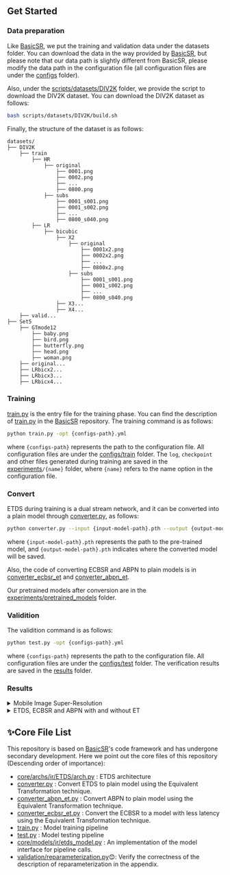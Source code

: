 
## Get Started

### Data preparation
Like [BasicSR](https://github.com/XPixelGroup/BasicSR), we put the training and validation data under the datasets folder. You can download the data in the way provided by [BasicSR](https://github.com/XPixelGroup/BasicSR), but please note that our data path is slightly different from BasicSR, please modify the data path in the configuration file (all configuration files are under the [configs](configs) folder).

Also, under the [scripts/datasets/DIV2K](scripts/datasets/DIV2K) folder, we provide the script to download the DIV2K dataset. You can download the DIV2K dataset as follows:

```bash
bash scripts/datasets/DIV2K/build.sh
```

Finally, the structure of the dataset is as follows:

```
datasets/
├── DIV2K
    ├── train
        ├── HR
            ├── original
                ├── 0001.png
                ├── 0002.png
                ├── ...
                ├── 0800.png
            ├── subs
                ├── 0001_s001.png
                ├── 0001_s002.png
                ├── ...
                ├── 0800_s040.png
        ├── LR
            ├── bicubic
                ├── X2
                    ├── original
                        ├── 0001x2.png
                        ├── 0002x2.png
                        ├── ...
                        ├── 0800x2.png
                    ├── subs
                        ├── 0001_s001.png
                        ├── 0001_s002.png
                        ├── ...
                        ├── 0800_s040.png
                ├── X3...
                ├── X4...
    ├── valid...
├── Set5
    ├── GTmode12
        ├── baby.png
        ├── bird.png
        ├── butterfly.png
        ├── head.png
        ├── woman.png
    ├── original...
    ├── LRbicx2...
    ├── LRbicx3...
    ├── LRbicx4...
```

### Training

[train.py](train.py) is the entry file for the training phase. You can find the description of [train.py](train.py) in the [BasicSR](https://github.com/XPixelGroup/BasicSR) repository. The training command is as follows:
```bash
python train.py -opt {configs-path}.yml
```
where `{configs-path}` represents the path to the configuration file. All configuration files are under the [configs/train](configs/train) folder. The `log`, `checkpoint` and other files generated during training are saved in the [experiments](./experiments)`/{name}` folder, where `{name}` refers to the name option in the configuration file.


### Convert
ETDS during training is a dual stream network, and it can be converted into a plain model through [converter.py](converter.py), as follows:
```bash
python converter.py --input {input-model-path}.pth --output {output-model-path}.pth
```
where `{input-model-path}.pth` represents the path to the pre-trained model, and `{output-model-path}.pth` indicates where the converted model will be saved.

Also, the code of converting ECBSR and ABPN to plain models is in [converter_ecbsr_et](converter_ecbsr_et.py) and [converter_abpn_et](converter_abpn_et.py).

Our pretrained models after conversion are in the [experiments/pretrained_models](./experiments/pretrained_models) folder.

### Validition
The validition command is as follows:
```bash
python test.py -opt {configs-path}.yml
```
where `{configs-path}` represents the path to the configuration file. All configuration files are under the [configs/test](configs/test) folder. The verification results are saved in the [results](./results) folder.

### Results

<details>
<summary>Mobile Image Super-Resolution</summary>
<p align="center">
  <img width="900" src="./asserts/tables/table-all.png">
</p>
</details>

<details>
<summary>ETDS, ECBSR and ABPN with and without ET</summary>
<p align="center">
  <img width="900" src="./asserts/tables/table-ablation-1.png">
  <img width="900" src="./asserts/tables/table-ablation-2.png">
</p>
</details>
<!-- 
<details>
<summary>others (e.g., ECBSR and ABPN) with and without ET</summary>
<p align="center">
</p>
</details> -->

## ✨Core File List
This repository is based on [BasicSR](https://github.com/XPixelGroup/BasicSR)'s code framework and has undergone secondary development. Here we point out the core files of this repository (Descending order of importance):

- [core/archs/ir/ETDS/arch.py](core/archs/ir/ETDS/arch.py) : ETDS architecture
- [converter.py](converter.py) : Convert ETDS to plain model using the Equivalent Transformation technique.
- [converter_abpn_et.py](converter_abpn_et.py) : Convert ABPN to plain model using the Equivalent Transformation technique.
- [converter_ecbsr_et.py](converter_ecbsr_et.py) : Convert the ECBSR to a model with less latency using the Equivalent Transformation technique.
- [train.py](train.py) : Model training pipeline
- [test.py](test.py) : Model testing pipeline
- [core/models/ir/etds_model.py](core/models/ir/etds_model.py) : An implementation of the model interface for pipeline calls.
- [validation/reparameterization.py](scripts/validation/reparameterization.py)😊: Verify the correctness of the description of reparameterization in the appendix.
